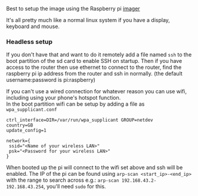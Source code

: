 Best to setup the image using the Raspberry pi [imager](https://www.raspberrypi.org/software/operating-systems/#raspberry-pi-os-32-bit)

It's all pretty much like a normal linux system if you have a display, keyboard and mouse.  

### Headless setup
If you don't have that and want to do it remotely add a file named `ssh` to the boot partition of the sd card to enable SSH on startup. Then if you have access to the router then use ethernet to connect to the router, find the raspberry pi ip address from the router and ssh in normally. (the default username:password is pi:raspberry)  
  
If you can't use a wired connection for whatever reason you can use wifi, including using your phone's hotspot function.  
In the boot partition wifi can be setup by adding a file as `wpa_supplicant.conf`
```
ctrl_interface=DIR=/var/run/wpa_supplicant GROUP=netdev
country=GB
update_config=1

network={
 ssid="<Name of your wireless LAN>"
 psk="<Password for your wireless LAN>"
}
```
  
When booted up the pi will connect to the wifi set above and ssh will be enabled. The IP of the pi can be found using `arp-scan <start_ip>-<end_ip>` with the range to search across e.g.: `arp-scan 192.168.43.2-192.168.43.254`, you'll need `sudo` for this.

